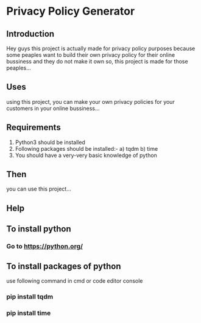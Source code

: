 # Privacy Policy Generator

## Introduction

Hey guys this project is actually made for privacy policy purposes because some peaples want to build their own privacy policy for their online bussiness and they do not make it own so, this project is made for those peaples...

## Uses

using this project, you can make your own privacy policies for your customers in your online bussiness...

## Requirements

1. Python3 should be installed
2. Following packages should be installed:-
              a) tqdm
              b) time
3. You should have a very-very basic knowledge of python

## Then

you can use this project...

## Help

## To install python

### Go to https://python.org/

## To install packages of python

use following command in cmd or code editor console
### pip install tqdm
### pip install time
